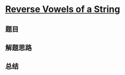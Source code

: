 # [Reverse Vowels of a String](https://leetcode.com/problems/reverse-vowels-of-a-string/)

## 题目


## 解题思路


## 总结


